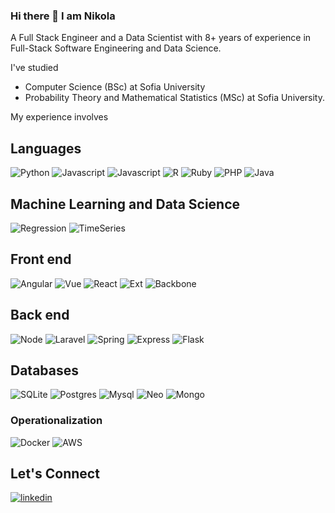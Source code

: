### Hi there 👋 I am Nikola
A Full Stack Engineer and a Data Scientist with 8+ years of experience in Full-Stack Software Engineering and Data Science.

I've studied
- Computer Science (BSc) at Sofia University
- Probability Theory and Mathematical Statistics (MSc) at Sofia University.

My experience involves

## Languages

![Python](https://img.shields.io/badge/python-3670A0?style=for-the-badge&logo=python&logoColor=ffdd54)
![Javascript](https://img.shields.io/badge/javascript-grey?style=for-the-badge&logo=javascript&logoColor=yellow)
![Javascript](https://img.shields.io/badge/typescript-336699?style=for-the-badge&logo=typescript&logoColor=yellow)
![R](https://img.shields.io/badge/R-276DC3?style=for-the-badge&logo=r&logoColor=white)
![Ruby](https://img.shields.io/badge/ruby-CC342D?style=for-the-badge&logo=ruby&logoColor=000000)
![PHP](https://img.shields.io/badge/PHP-777BB4?style=for-the-badge&logo=php&logoColor=white)
![Java](https://img.shields.io/badge/Java-ED8B00?style=for-the-badge&logo=openjdk&logoColor=white)

## Machine Learning and Data Science
![Regression](https://img.shields.io/badge/Predictive&nbsp;Modeling-35495E?style=for-the-badge&logoColor=white)
![TimeSeries](https://img.shields.io/badge/Time&nbsp;Series&nbsp;and&nbsp;Demand&nbsp;Forecasting-35495E?style=for-the-badge&logoColor=white)

## Front end
![Angular](https://img.shields.io/badge/Angular-DD0031?style=for-the-badge&logo=angular&logoColor=white)
![Vue](https://img.shields.io/badge/Vue.js-35495E?style=for-the-badge&logo=vue.js&logoColor=4FC08D)
![React](https://img.shields.io/badge/-ReactJs-61DAFB?logo=react&logoColor=white&style=for-the-badge)
![Ext](https://img.shields.io/badge/Ext.js-336699?style=for-the-badge&logo=extjs&logoColor=yellow)
![Backbone](https://img.shields.io/badge/Backbone.js-336699?style=for-the-badge&logo=backbone&logoColor=yellow)
## Back end
![Node](https://img.shields.io/badge/Node.js-43853D?style=for-the-badge&logo=node.js&logoColor=white)
![Laravel](https://img.shields.io/badge/Laravel-FF2D20?style=for-the-badge&logo=laravel&logoColor=white)
![Spring](https://img.shields.io/badge/Spring-6DB33F?style=for-the-badge&logo=spring&logoColor=white)
![Express](https://img.shields.io/badge/Express.js-404D59?style=for-the-badge)
![Flask](https://img.shields.io/badge/flask-%23000.svg?style=for-the-badge&logo=flask&logoColor=white)
## Databases
![SQLite](https://img.shields.io/badge/sqlite-%2307405e.svg?style=for-the-badge&logo=sqlite&logoColor=white)
![Postgres](https://img.shields.io/badge/postgres-%23316192.svg?style=for-the-badge&logo=postgresql&logoColor=white)
![Mysql](https://img.shields.io/badge/Mysql-ddd?style=for-the-badge&logo=mysql&logoColor=black)
![Neo](https://img.shields.io/badge/Neo4j-ddd?style=for-the-badge&logo=neo4j&logoColor=black)
![Mongo](https://img.shields.io/badge/Mongodb-forest?style=for-the-badge&logo=mongodb&logoColor=black)

### Operationalization
![Docker](https://img.shields.io/badge/docker-2496ED?style=for-the-badge&logo=docker&logoColor=white)
![AWS](https://img.shields.io/badge/aws-grey?style=for-the-badge&logo=amazon&logoColor=yellow)

## Let's Connect

[![linkedin](https://img.shields.io/badge/linkedin-0A66C2?style=for-the-badge&logo=linkedin&logoColor=white)](https://www.linkedin.com/in/nshahpazov)

<!--
**nshahpazov/nshahpazov** is a ✨ _special_ ✨ repository because its `README.md` (this file) appears on your GitHub profile.

Here are some ideas to get you started:


- 👯 I’m looking to collaborate on ...
- 🤔 I’m looking for help with ...
- 💬 Ask me about ...
- 📫 How to reach me: ...
- 😄 Pronouns: ...
- ⚡ Fun fact: ...
-->
